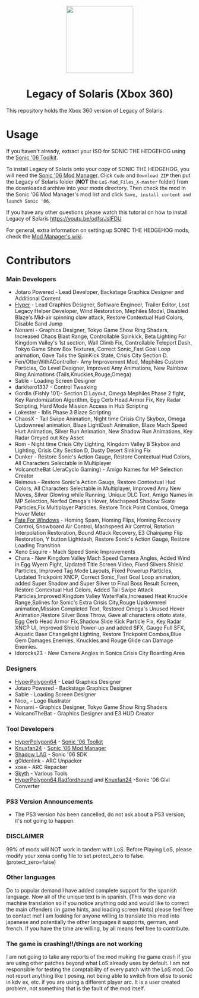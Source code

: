 <p align="center">
    <a href="https://github.com/LostLegacyTeam/LoS-Mod_Files_X/blob/master/">
        <img height="180px" src="https://github.com/LostLegacyTeam/LoS-Mod_Files_X/blob/master/logo.png" />
    </a>
</p>

<h1 align="center">Legacy of Solaris (Xbox 360)</h1>

This repository holds the Xbox 360 version of Legacy of Solaris. 

# Usage
If you haven't already, extract your ISO for SONIC THE HEDGEHOG using the [Sonic '06 Toolkit](https://github.com/HyperPolygon64/Sonic-06-Toolkit).

To install Legacy of Solaris onto your copy of SONIC THE HEDGEHOG, you will need the [Sonic '06 Mod Manager](https://github.com/Knuxfan24/Sonic-06-Mod-Manager). Click `Code` and `Download ZIP` then put the Legacy of Solaris folder (**NOT** the `LoS-Mod_Files_X-master` folder) from the downloaded archive into your mods directory. Then check the mod in the Sonic '06 Mod Manager's mod list and click `Save, install content and launch Sonic '06`.

If you have any other questions please watch this tutorial on how to install Legacy of Solaris
https://youtu.be/odfsrJsIFDU

For general, extra information on setting up SONIC THE HEDGEHOG mods, check the [Mod Manager's wiki](https://github.com/Knuxfan24/Sonic-06-Mod-Manager/wiki).

# Contributors
### Main Developers
- Jotaro Powered - Lead Developer, Backstage Graphics Designer and Additional Content
- [Hyper](https://github.com/HyperPolygon64) - Lead Graphics Designer, Software Engineer, Trailer Editor, Lost Legacy Helper Developer, Wind Restoration, Mephiles Model, Disabled Blaze's Mid-air spinning claw attack, Restore Contextual Hud Colors, Disable Sand Jump 
- Nonami - Graphics Designer, Tokyo Game Show Ring Shaders, Increased Chaos Blast Range, Controllable Spinkick, Beta Lighting For Kingdom Valley's 1st section, Wall Climb Fix, Controllable Teleport Dash, Tokyo Game Show Box Textures, Correct Sonic_Fast Goal Loop animation, Gave Tails the SpinKick State, Crisis City Section D.
- Fen/OtterWithAController- Amy Improvement Mod, Mephiles Custom Particles, Co Level Designer, Improved Amy Animations, New Rainbow Ring Animations (Tails,Knuckles,Rouge,Omega)
- Sable - Loading Screen Designer
- darkhero1337 - Control Tweaking 
- Gordin (Fishly 101)- Section D Layout, Omega Mephiles Phase 2 fight, Key Randomization Algorithm, Egg Cerb Head Armor Fix, Key Radar Scripting, Hard Mode Mission Access in Hub Scripting
- Lokester - Iblis Phase 3 Blaze Scripting
- ChaosX - Tail Swipe Animation, Night time Crisis City Skybox, Omega Updownreel animation, Blaze LightDash Animation, Blaze Mach Speed Hurt Animation, Silver Run Animation, New Shadow Run Animations, Key Radar Greyed out Key Asset
- Rom    - Night time Crisis City Lighting, Kingdom Valley B Skybox and Lighting, Crisis City Section D, Dusty Desert Sinking Fix
- Dunker - Restore Sonic's Action Gauge, Restore Contextual Hud Colors, All Characters Selectable in Multiplayer
- VolcanotheBat (JeraCyclo Gaming) -  Amigo Names for MP Selection Creator
- Reimous - Restore Sonic's Action Gauge, Restore Contextual Hud Colors, All Characters Selectable in Multiplayer, Improved Amy New Moves, Silver Glowing while Running, Unique DLC Text, Amigo Names in MP Selection, Nerfed Omega's Hover, Machspeed Shadow Skate Particles,Fix Multiplayer Particles, Restore Trick Point Combos, Omega Hover Meter
- [Fate For Windows](https://github.com/FateForWindows) - Homing Spam, Homing Flips, Homing Recovery Control, Snowboard Air Control, Machspeed Air Control, Rotation Interpolation Restoration, Bound Attack Recovery, E3 Chainjump Flip Restoration, Y button Lightdash, Restore Sonic's Action Gauge, Restore Loading Transition
- Xeno Esquire - Mach Speed Sonic Improvements
- Chara - New Kingdom Valley Mach Speed Camera  Angles, Added Wind in Egg Wyern Fight, Updated Title Screen Video, Fixed Silvers Shield Particles, Improved Tag Mode Layouts, Fixed Powerup Particles, Updated Trickpoint XNCP, Correct Sonic_Fast Goal Loop animation, added Super Shadow and Super Silver to Final Boss Result Screen, Restore Contextual Hud Colors, Added Tail Swipe Attack Particles,Improved Kingdom Valley WaterFalls,Increased Heat Knuckle Range,Splines for Sonic's Extra Crisis City,Rouge Updownreel animation,Mission Completed Text, Restored Omega's Unused Hover Animation,Restore Silver Boss Throw, Gave all characters ottoto state, Egg Cerb Head Armor Fix,Shadow Slide Kick Particle Fix, Key Radar XNCP UI, Improved Shield Power-up and added SFX, Gauge Full SFX, Aquatic Base Changelight Lighting, Restore Trickpoint Combos,Blue Gem Damages Enemies, Knuckles and Rouge Glide can Damage Enemies.
- Idorocks23 - New Camera Angles in Sonics Crisis City Boarding Area

### Designers
- [HyperPolygon64](https://github.com/HyperPolygon64) - Lead Graphics Designer
- Jotaro Powered - Backstage Graphics Designer
- Sable - Loading Screen Designer
- Nico_ - Logo Illustrator 
- Nonami - Graphics Designer, Tokyo Game Show Ring Shaders
- VolcanoTheBat - Graphics Designer and E3 HUD Creator

### Tool Developers
- [HyperPolygon64](https://github.com/HyperPolygon64) - [Sonic '06 Toolkit](https://github.com/HyperPolygon64/Sonic-06-Toolkit)
- [Knuxfan24](https://github.com/Knuxfan24) - [Sonic '06 Mod Manager](https://github.com/Knuxfan24/Sonic-06-Mod-Manager)
- [Shadow LAG](https://github.com/lllsondowlll) - Sonic '06 SDK
- g0ldenlink - ARC Unpacker
- xose - ARC Repacker
- [Skyth](https://github.com/blueskythlikesclouds) - Various Tools
- [HyperPolygon64](https://github.com/HyperPolygon64),[Radfordhound](https://github.com/Radfordhound) and [Knuxfan24](https://github.com/Knuxfan24) -Sonic '06 Glvl Converter

### PS3 Version Announcements

- The PS3 version has been cancelled, do not ask about a PS3 version, it's not going to happen. 

### DISCLAIMER

99% of mods will NOT work in tandem with LoS.
Before Playing LoS, please modify your xenia config file to set protect_zero to false. (protect_zero=false)

### Other languages

Do to popular demand I have added complete support for the spanish language. Now all of the unique text is in spanish. (This was done via machine translation so if you notice anything odd and would like to correct the main offenders (in game hints, and loading screen hints) please feel free to contact me!
I am looking for anyone willing to translate this mod into japanese and potentially the other languages it supports, german, and french.
If you have the time are willing, by all means feel free to contribute.

### The game is crashing!!/things are not working

I am not going to take any reports of the mod making the game crash if you are using other patches beyond what LoS already uses by default. I am not responsible for testing the comptability of every patch with the LoS mod. Do not report anything like t posing, not being able to switch from elise to sonic in kdv ex, etc. if you are using a different player arc.
It is a user created problem, not something that is the fault of the mod itself.

